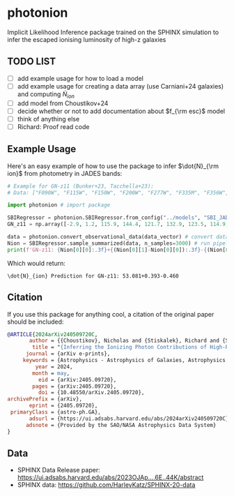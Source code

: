 # photonion
Implicit Likelihood Inference package trained on the SPHINX simulation to infer the escaped ionising luminosity of high-z galaxies 

## TODO LIST
- [ ] add example usage for how to load a model
- [ ] add example usage for creating a data array (use Carniani+24 galaxies) and computing $\dot{N}_{ion}$
- [ ] add model from Choustikov+24
- [ ] decide whether or not to add documentation about $f_{\rm esc}$ model
- [ ] think of anything else
- [ ] Richard: Proof read code

## Example Usage
Here's an easy example of how to use the package to infer $\dot{N}_{\rm ion}$ from photometry in JADES bands:
```python
# Example for GN-z11 (Bunker+23, Tacchella+23):
# Data: ["F090W", "F115W", "F150W", "F200W", "F277W", "F335M", "F356W", "F410M", "F444W", "z"], shape (10, N_galaxy)

import photonion # import package

SBIRegressor = photonion.SBIRegressor.from_config("../models", "SBI_JADES_nion") # load model
GN_z11 = np.array([-2.9, 1.2, 115.9, 144.4, 121.7, 132.9, 123.5, 114.9, 133.8, 10.6]).T # get data

data = photonion.convert_observational_data(data_vector) # convert data into useable features (Choustikov+24)
Nion = SBIRegressor.sample_summarized(data, n_samples=3000) # run pipeline, sample the posterior and return summary
print(f'GN-z11: {Nion[0][0]:.3f}+{(Nion[0][1]-Nion[0][0]):.3f}-{(Nion[0][0]-Nion[0][2]):.3f}') # print data
```
Which would return:
```
\dot{N}_{ion} Prediction for GN-z11: 53.081+0.393-0.460
```

## Citation
If you use this package for anything cool, a citation of the original paper should be included:
````bibtex
@ARTICLE{2024arXiv240509720C,
       author = {{Choustikov}, Nicholas and {Stiskalek}, Richard and {Saxena}, Aayush and {Katz}, Harley and {Devriendt}, Julien and {Slyz}, Adrianne},
        title = "{Inferring the Ionizing Photon Contributions of High-Redshift Galaxies to Reionization with JWST NIRCam Photometry}",
      journal = {arXiv e-prints},
     keywords = {Astrophysics - Astrophysics of Galaxies, Astrophysics - Cosmology and Nongalactic Astrophysics},
         year = 2024,
        month = may,
          eid = {arXiv:2405.09720},
        pages = {arXiv:2405.09720},
          doi = {10.48550/arXiv.2405.09720},
archivePrefix = {arXiv},
       eprint = {2405.09720},
 primaryClass = {astro-ph.GA},
       adsurl = {https://ui.adsabs.harvard.edu/abs/2024arXiv240509720C},
      adsnote = {Provided by the SAO/NASA Astrophysics Data System}
}
````

## Data
- SPHINX Data Release paper: https://ui.adsabs.harvard.edu/abs/2023OJAp....6E..44K/abstract
- SPHINX data: https://github.com/HarleyKatz/SPHINX-20-data
